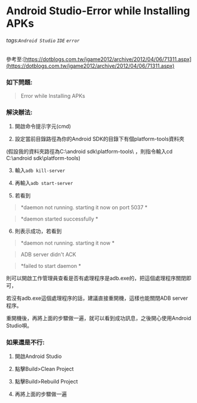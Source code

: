 # Android Studio-Error while Installing APKs
###### tags:`Android Studio` `IDE` `error`
 參考至:[https://dotblogs.com.tw/jgame2012/archive/2012/04/06/71311.aspx](https://dotblogs.com.tw/jgame2012/archive/2012/04/06/71311.aspx)

### 如下問題:

> Error while Installing APKs

### 解決辦法:

1. 開啟命令提示字元(cmd)

2. 設定當前目錄路徑為你的Android SDK的目錄下有個platform-tools資料夾

(假設我的資料夾路徑為C:\android sdk\platform-tools\ ，則指令輸入cd C:\android sdk\platform-tools\)

3. 輸入`adb kill-server`

4. 再輸入`adb start-server`

5. 若看到

>*daemon not running. starting it now on port 5037 *

>*daemon started successfully *

6. 則表示成功，若看到

>*daemon not running. starting it now *

>ADB server didn't ACK

>*failed to start daemon *

則可以開啟工作管理員查看是否有處理程序是adb.exe的，把這個處理程序關閉即可，

若沒有adb.exe這個處理程序的話，建議直接重開機，這樣也能關閉ADB server程序。

重開機後，再將上面的步驟做一遍，就可以看到成功訊息，之後開心使用Android Studio唄。

### 如果還是不行:

1. 開啟Android Studio

2. 點擊Build>Clean Project

3. 點擊Build>Rebuild Project

4. 再將上面的步驟做一遍